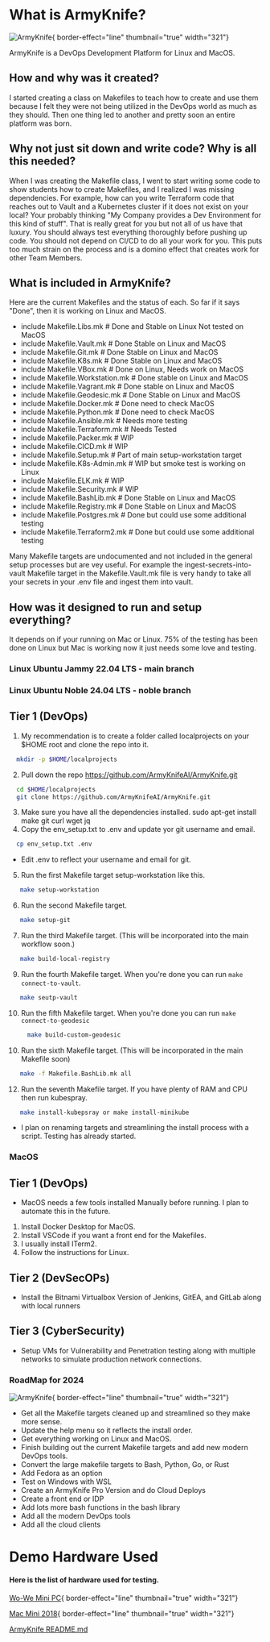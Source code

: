 # What is ArmyKnife?

![ArmyKnife](ArmyKnife.png){ border-effect="line" thumbnail="true" width="321"}

ArmyKnife is a DevOps Development Platform for Linux and MacOS.

## How and why was it created?

I started creating a class on Makefiles to teach how to create and use them because I felt they were not being utilized 
in the DevOps world as much as they should. Then one thing led to another and pretty soon an entire platform was born.

## Why not just sit down and write code? Why is all this needed?

When I was creating the Makefile class, I went to start writing some code to show students how to create Makefiles,
and I realized I was missing dependencies. For example, how can you write Terraform code that reaches out to Vault and
a Kubernetes cluster if it does not exist on your local? Your probably thinking "My Company provides a Dev Environment
for this kind of stuff". That is really great for you but not all of us have that luxury. You should always test everything
thoroughly before pushing up code. You should not depend on CI/CD to do all your work for you. This puts too much strain
on the process and is a domino effect that creates work for other Team Members.

## What is included in ArmyKnife?

Here are the current Makefiles and the status of each. So far if it says "Done", then it is working on Linux and MacOS.


- include Makefile.Libs.mk # Done and Stable on Linux Not tested on MacOS
- include Makefile.Vault.mk # Done Stable on Linux and MacOS
- include Makefile.Git.mk # Done Stable on Linux and MacOS
- include Makefile.K8s.mk # Done Stable on Linux and MacOS
- include Makefile.VBox.mk # Done on Linux, Needs work on MacOS
- include Makefile.Workstation.mk # Done stable on Linux and MacOS
- include Makefile.Vagrant.mk # Done stable on Linux and MacOS
- include Makefile.Geodesic.mk # Done Stable on Linux and MacOS
- include Makefile.Docker.mk # Done need to check MacOS
- include Makefile.Python.mk # Done need to check MacOS
- include Makefile.Ansible.mk # Needs more testing
- include Makefile.Terraform.mk # Needs Tested
- include Makefile.Packer.mk # WIP
- include Makefile.CICD.mk # WIP
- include Makefile.Setup.mk # Part of main setup-workstation target
- include Makefile.K8s-Admin.mk # WIP but smoke test is working on Linux
- include Makefile.ELK.mk # WIP
- include Makefile.Security.mk # WIP
- include Makefile.BashLib.mk # Done Stable on Linux and MacOS
- include Makefile.Registry.mk # Done Stable on Linux and MacOS
- include Makefile.Postgres.mk # Done but could use some additional testing
- include Makefile.Terraform2.mk # Done but could use some additional testing


Many Makefile targets are undocumented and not included in the general setup processes but are vey useful. For example
the ingest-secrets-into-vault Makefile target in the Makefile.Vault.mk file is very handy to take all your secrets in
your .env file and ingest them into vault.

## How was it designed to run and setup everything?

It depends on if your running on Mac or Linux. 75% of the testing has been done on Linux but Mac is working now it just
needs some love and testing.

### Linux Ubuntu Jammy 22.04 LTS - main branch
### Linux Ubuntu Noble 24.04 LTS - noble branch

## Tier 1 (DevOps)

1. My recommendation is to create a folder called localprojects on your $HOME root and clone the repo into it.
  ```bash
    mkdir -p $HOME/localprojects
   ```
2. Pull down the repo https://github.com/ArmyKnifeAI/ArmyKnife.git
  ```bash
    cd $HOME/localprojects
    git clone https://github.com/ArmyKnifeAI/ArmyKnife.git
   ```
3. Make sure you have all the dependencies installed. sudo apt-get install make git curl wget jq
4. Copy the env_setup.txt to .env and update yor git username and email.
  ```bash
    cp env_setup.txt .env
   ```
* Edit .env to reflect your username and email for git.

5. Run the first Makefile target setup-workstation like this.
  ```bash
     make setup-workstation
   ```
6. Run the second Makefile target.
  ```bash
     make setup-git
   ```
7. Run the third Makefile target. (This will be incorporated into the main workflow soon.)
  ```bash
     make build-local-registry
   ```
9. Run the fourth Makefile target. When you're done you can run `make connect-to-vault`.
  ```bash
     make seutp-vault
   ```
10. Run the fifth Makefile target. When you're done you can run `make connect-to-geodesic`
```bash
     make build-custom-geodesic
   ```
10. Run the sixth Makefile target. (This will be incorporated in the main Makefile soon)
  ```bash
     make -f Makefile.BashLib.mk all
   ```
12. Run the seventh Makefile target. If you have plenty of RAM and CPU then run kubespray.
  ```bash
     make install-kubepsray or make install-minikube
   ```
* I plan on renaming targets and streamlining the install process with a script. Testing has already started.

### MacOS

## Tier 1 (DevOps)

* MacOS needs a few tools installed Manually before running. I plan to automate this in the future.

1. Install Docker Desktop for MacOS.
2. Install VSCode if you want a front end for the Makefiles.
3. I usually install ITerm2.
4. Follow the instructions for Linux.

## Tier 2 (DevSecOPs)

* Install the Bitnami Virtualbox Version of Jenkins, GitEA, and GitLab along with local runners

## Tier 3 (CyberSecurity)

* Setup VMs for Vulnerability and Penetration testing along with multiple networks to simulate production network connections.



### RoadMap for 2024

![ArmyKnife](FatPorkRinds.png){ border-effect="line" thumbnail="true" width="321"}

- Get all the Makefile targets cleaned up and streamlined so they make more sense.
- Update the help menu so it reflects the install order.
- Get everything working on Linux and MacOS.
- Finish building out the current Makefile targets and add new modern DevOps tools.
- Convert the large makefile targets to Bash, Python, Go, or Rust
- Add Fedora as an option
- Test on Windows with WSL
- Create an ArmyKnife Pro Version and do Cloud Deploys
- Create a front end or IDP
- Add lots more bash functions in the bash library
- Add all the modern DevOps tools
- Add all the cloud clients


# Demo Hardware Used

#### Here is the list of hardware used for testing.



[Wo-We Mini PC](https://www.amazon.com/wowe-Excavator-Supports-Pre-Installed-Activation/dp/B0CLRPKC7R/ref=sr_1_4?crid=FJRUBJ50D9V7&dib=eyJ2IjoiMSJ9.9kqemli2As4HNQBmCqmYTUd51ebgFbxOHOjGIjKP9n6yBxEFAyTBOEUZi6I3OwHVqYY0PLAyxyehosdKqM8fhBIo3QcebZWlCEjhf9hJHKmSIn5KfyUbkP_fKUyyHBFv0BJJpc8m9JZFoNv0Gabhw1UAtaFpXIsbfSfaS5zXQAuOQ5U544TlkJI0PYHrgUfsTqS30Yef9CoMTCRuTBZIUo3wkcTXhxGajeH9DdWoyfYzLoQPdcuCJ8qrML-Ui9pBd8bpGgwuDKJartK2j_0ILHgJ6GG9LAK6tklApT-dSe4.WqApNZjB22w8mD7TzWtYkNExrHdwt28pGcHJTsd445Q&dib_tag=se&keywords=wo-we&qid=1713520370&sprefix=wo-we%2Caps%2C116&sr=8-4
){ border-effect="line" thumbnail="true" width="321"}

[Mac Mini 2018](https://www.amazon.com/Apple-3-0GHz-Intel-Storage-Renewed/dp/B0BWGBCGFL/ref=sr_1_9?dib=eyJ2IjoiMSJ9.Ifr3Dte0gXQH4sZT3jMszXqe_n14arC-Zw-IjBANNkWbE27UlbPrAvnRY9umZDO9gFc-sg-o0akQGKrYanDDwiKBjBsR3NUUrDkGaX4-Ruzm8o0-yepIqL-_Oh70le-D5eCEF7gmjN-TVqKTMcK2K1otrcFW_UnyQP3Zaw_wT4EpdL8E7UreEWCADEfssLVHK9qQugUX2z1CKAmbcyzbKY8vz1w4EkK5eQaK1Cjxzow.RG9b3kP3K6GxD7SNAgDnLQS_k3v4_1QJdonzuTcvB9g&dib_tag=se&keywords=2018+Apple+Mac+Mini&qid=1713520501&sr=8-9
){ border-effect="line" thumbnail="true" width="321"}

<seealso>
    <category ref="fpr">
        <a href="https://github.com/ArmyKnifeAI/ArmyKnife/blob/main/README.md">ArmyKnife README.md</a>
    </category>
</seealso>